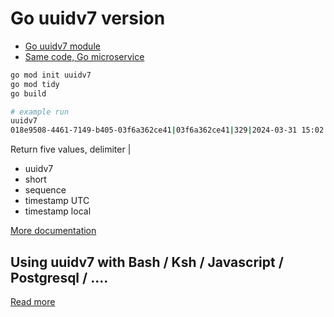 # Go uuidv7 version

* [Go uuidv7 module](https://github.com/samborkent/uuid)
* [Same code, Go microservice](https://github.com/kshji/go/tree/master/uuidv7server)

```bash
go mod init uuidv7
go mod tidy
go build

# example run
uuidv7
018e9508-4461-7149-b405-03f6a362ce41|03f6a362ce41|329|2024-03-31 15:02:10.785 +0000 UTC|2024-03-31 18:02:10.785 +0300 EEST
```

Return five values, delimiter |
* uuidv7
* short 
* sequence
* timestamp UTC
* timestamp local

[More documentation](https://github.com/samborkent/uuid)

## Using uuidv7 with Bash / Ksh / Javascript / Postgresql / .... 

[Read more](https://github.com/kshji/uuid/)




